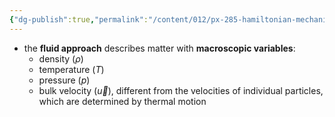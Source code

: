 ```yaml
---
{"dg-publish":true,"permalink":"/content/012/px-285-hamiltonian-mechanics-and-fluid-dynamics/term-2-fluid-dynamics/h-introduction-to-fluids/px-285-h2-fluid-approach/","noteIcon":"1","created":"2025-01-09T14:37:58.251+00:00","updated":"2025-01-09T14:41:54.192+00:00"}
---
```


- the **fluid approach** describes matter with **macroscopic variables**: 
	- density $(\rho)$
	- temperature $(T)$
	- pressure $(p)$
	- bulk velocity $(\vec u)$, different from the velocities of individual particles, which are determined by thermal motion
